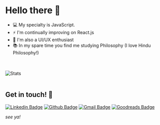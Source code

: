 # Hello there 👋

[//]: <> (Front-end since 2016. Já trabalhei como back-end/full-stack. Principal atuação com e-commerce.)
[//]: <> (Eu trabalho com desenvolvimento front-end há 6 anos. Já atuei como back-end em alguns momentos, também sou entusiasta de ux/ui design.
Minhas principais experiencias foram com e-commerce de vários segmentos e diversos públicos.)

- 💻 My specialty is JavaScript.
- ⚡️ I'm continually improving on React.js
- 🎨 I'm also a UI/UX enthusiast
- 📚 In my spare time you find me studying Philosophy (I love Hindu Philosophy!)

<br /><br />
![Stats](https://github-readme-stats.vercel.app/api?username=diandraleao&count_private=true&show_icons=true&theme=dracula)
<br /><br />

## Get in touch! 🤝

[![Linkedin Badge](https://img.shields.io/badge/LinkedIn-0077B5?style=flat-square&logo=linkedin&logoColor=whitee&link=https://www.linkedin.com/in/diandraleao//)](https://www.linkedin.com/in/diandraleao/)
[![Github Badge](https://img.shields.io/badge/-Github-000?style=flat-square&logo=Github&logoColor=white&link=https://github.com/diandraleao)](https://github.com/diandraleao)
[![Gmail Badge](https://img.shields.io/badge/-Gmail-c14438?style=flat-square&logo=Gmail&logoColor=white&link=mailto:leao.diandra@gmail.com)](mailto:leao.diandra@gmail.com)
[![Goodreads Badge](https://img.shields.io/badge/Goodreads-372213?style=flat-square&logo=goodreads&logoColor=white&link=https://www.goodreads.com/user/show/123421801-diandra)](https://www.goodreads.com/user/show/123421801-diandra)

<i> see ya! </i>
<!--
**diandraleao/diandraleao** is a ✨ _special_ ✨ repository because its `README.md` (this file) appears on your GitHub profile.

Here are some ideas to get you started:

- 🔭 I’m currently working on ...
- 🌱 I’m currently learning ...
- 👯 I’m looking to collaborate on ...
- 🤔 I’m looking for help with ...
- 💬 Ask me about ...
- 📫 How to reach me: ...
- 😄 Pronouns: ...
- ⚡ Fun fact: ...
-->
